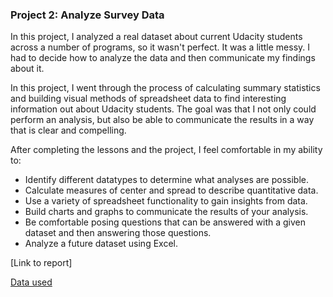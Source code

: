 ### Project 2: Analyze Survey Data

In this project, I analyzed a real dataset about current Udacity students across a number of programs, so it wasn't perfect. It was a little messy. I had to decide how to analyze the data and then communicate my findings about it. 

In this project, I went through the process of calculating summary statistics and building visual methods of spreadsheet data to find interesting information out about Udacity students. The goal was that I not only could perform an analysis, but also be able to communicate the results in a way that is clear and compelling.

After completing the lessons and the project, I feel comfortable in my ability to:
- Identify different datatypes to determine what analyses are possible.
- Calculate measures of center and spread to describe quantitative data.
- Use a variety of spreadsheet functionality to gain insights from data.
- Build charts and graphs to communicate the results of your analysis.
- Be comfortable posing questions that can be answered with a given dataset and then answering those questions.
- Analyze a future dataset using Excel.

[Link to report]

[Data used](https://github.com/NickZward/Nanodegree-Data-Foundations/blob/master/Project%202/Data%20project%202.xlsx)
